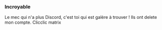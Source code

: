 ### Incroyable

Le mec qui n'a plus Discord, c'est toi qui est galère à trouver !
Ils ont delete mon compte. Clicclic matrix 
